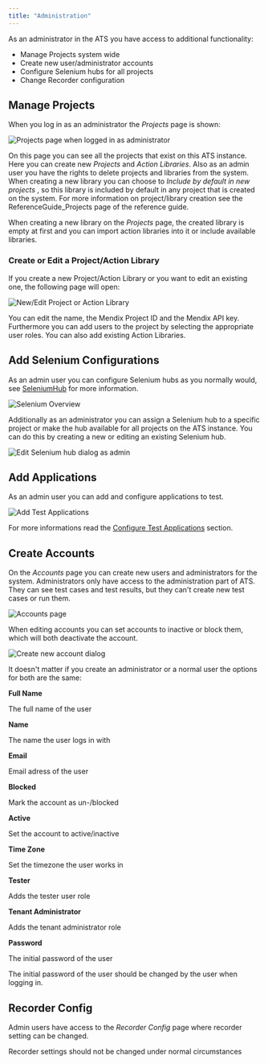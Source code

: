 ```yaml
---
title: "Administration"
---
```

As an administrator in the ATS you have access to additional functionality:

*   Manage Projects system wide
*   Create new user/administrator accounts
*   Configure Selenium hubs for all projects
*   Change Recorder configuration

## Manage Projects

When you log in as an administrator the _Projects_ page is shown:

![Projects page when logged in as administrator](attachments/Administration/startpage.PNG)

On this page you can see all the projects that exist on this ATS instance. Here you can create new _Projects_ and _Action Libraries_. Also as an admin user you have the rights to delete projects and libraries from the system. When creating a new library you can choose to _Include by default in new projects_ , so this library is included by default in any project that is created on the system. For more information on project/library creation see the ReferenceGuide_Projects page of the reference guide.

<div class="alert alert-info">

When creating a new library on the _Projects_ page, the created library is empty at first and you can import action libraries into it or include available libraries.

</div>

### Create or Edit a Project/Action Library

If you create a new Project/Action Library or you want to edit an existing one, the following page will open:

![New/Edit Project or Action Library](attachments/Administration/newEditProject.png)

You can edit the name, the Mendix Project ID and the Mendix API key. Furthermore you can add users to the project by selecting the appropriate user roles.
You can also add existing Action Libraries.
## Add Selenium Configurations

As an admin user you can configure Selenium hubs as you normally would, see [SeleniumHub](Configuration.md/#SeleniumHub) for more information.

![Selenium Overview](attachments/Administration/selenium.png)

Additionally as an administrator you can assign a Selenium hub to a specific project or make the hub available for all projects on the ATS instance. You can do this by creating a new or editing an existing Selenium hub.

![Edit Selenium hub dialog as admin](attachments/20644068/21168202.png)

## Add Applications

As an admin user you can add and configure applications to test.

![Add Test Applications](attachments/Administration/applications.png)

For more informations read the [Configure Test Applications](Configuration.md#Applications) section.

## Create Accounts

On the _Accounts_ page you can create new users and administrators for the system. Administrators only have access to the administration part of ATS. They can see test cases and test results, but they can't create new test cases or run them.

![Accounts page](attachments/Administration/accounts.png)

When editing accounts you can set accounts to inactive or block them, which will both deactivate the account.

![Create new account dialog](attachments/Administration/newUser.png)

It doesn't matter if you create an administrator or a normal user the options for both are the same:

**Full Name**

The full name of the user

**Name**

The name the user logs in with

**Email**

Email adress of the user

**Blocked**

Mark the account as un-/blocked

**Active**

Set the account to active/inactive

**Time Zone**

Set the timezone the user works in

**Tester**

Adds the tester user role

**Tenant Administrator**

Adds the tenant administrator role

**Password**

The initial password of the user

The initial password of the user should be changed by the user when logging in.


## Recorder Config

Admin users have access to the _Recorder Config_ page where recorder setting can be changed.

<div class="alert alert-info">

Recorder settings should not be changed under normal circumstances

</div>
